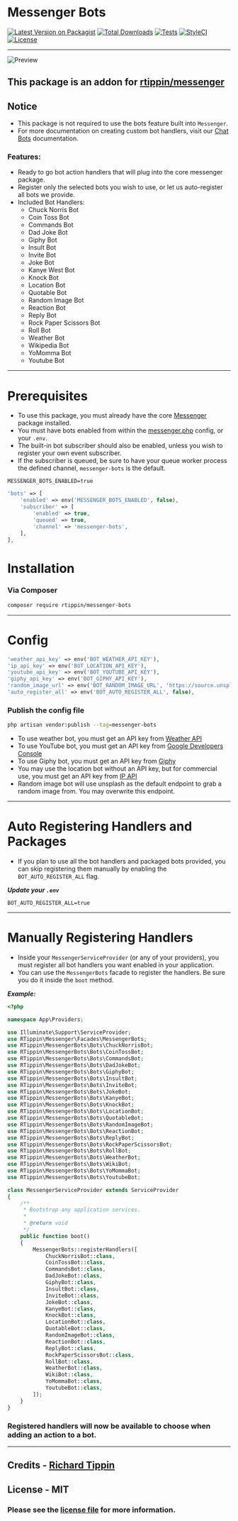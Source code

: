 # Messenger Bots

[![Latest Version on Packagist][ico-version]][link-packagist]
[![Total Downloads][ico-downloads]][link-downloads]
[![Tests][ico-test]][link-test]
[![StyleCI][ico-styleci]][link-styleci]
[![License][ico-license]][link-license]

---

![Preview](https://raw.githubusercontent.com/RTippin/messenger-demo/master/public/examples/image2.png)

## This package is an addon for [rtippin/messenger][link-messenger]

## Notice
- This package is not required to use the bots feature built into `Messenger`.
- For more documentation on creating custom bot handlers, visit our [Chat Bots][link-bots-docs] documentation.

### Features:
- Ready to go bot action handlers that will plug into the core messenger package.
- Register only the selected bots you wish to use, or let us auto-register all bots we provide.
- Included Bot Handlers:
  - Chuck Norris Bot
  - Coin Toss Bot
  - Commands Bot
  - Dad Joke Bot
  - Giphy Bot
  - Insult Bot
  - Invite Bot
  - Joke Bot
  - Kanye West Bot
  - Knock Bot
  - Location Bot
  - Quotable Bot
  - Random Image Bot
  - Reaction Bot
  - Reply Bot
  - Rock Paper Scissors Bot
  - Roll Bot
  - Weather Bot
  - Wikipedia Bot
  - YoMomma Bot
  - Youtube Bot

---

# Prerequisites
- To use this package, you must already have the core [Messenger][link-messenger] package installed.
- You must have bots enabled from within the [messenger.php][link-messenger-config] config, or your `.env`.
- The built-in bot subscriber should also be enabled, unless you wish to register your own event subscriber.
- If the subscriber is queued, be sure to have your queue worker process the defined channel, `messenger-bots` is the default.

```dotenv
MESSENGER_BOTS_ENABLED=true
```
```php
'bots' => [
    'enabled' => env('MESSENGER_BOTS_ENABLED', false),
    'subscriber' => [
        'enabled' => true,
        'queued' => true,
        'channel' => 'messenger-bots',
    ],
],
```

# Installation

### Via Composer

```bash
composer require rtippin/messenger-bots
```

---

# Config

```php
'weather_api_key' => env('BOT_WEATHER_API_KEY'),
'ip_api_key' => env('BOT_LOCATION_API_KEY'),
'youtube_api_key' => env('BOT_YOUTUBE_API_KEY'),
'giphy_api_key' => env('BOT_GIPHY_API_KEY'),
'random_image_url' => env('BOT_RANDOM_IMAGE_URL', 'https://source.unsplash.com/random'),
'auto_register_all' => env('BOT_AUTO_REGISTER_ALL', false),
```

### Publish the config file

```bash
php artisan vendor:publish --tag=messenger-bots
```

- To use weather bot, you must get an API key from [Weather API][link-weather-api]
- To use YouTube bot, you must get an API key from [Google Developers Console][link-google-api]
- To use Giphy bot, you must get an API key from [Giphy][link-giphy-api]
- You may use the location bot without an API key, but for commercial use, you must get an API key from [IP API][link-ip-api]
- Random image bot will use unsplash as the default endpoint to grab a random image from. You may overwrite this endpoint.

---

# Auto Registering Handlers and Packages
- If you plan to use all the bot handlers and packaged bots provided, you can skip registering them manually by enabling the `BOT_AUTO_REGISTER_ALL` flag.

***Update your `.env`***

```dotenv
BOT_AUTO_REGISTER_ALL=true
```

---

# Manually Registering Handlers
- Inside your `MessengerServiceProvider` (or any of your providers), you must register all bot handlers you want enabled in your application.
- You can use the `MessengerBots` facade to register the handlers. Be sure you do it inside the `boot` method.

***Example:***

```php
<?php

namespace App\Providers;

use Illuminate\Support\ServiceProvider;
use RTippin\Messenger\Facades\MessengerBots;
use RTippin\MessengerBots\Bots\ChuckNorrisBot;
use RTippin\MessengerBots\Bots\CoinTossBot;
use RTippin\MessengerBots\Bots\CommandsBot;
use RTippin\MessengerBots\Bots\DadJokeBot;
use RTippin\MessengerBots\Bots\GiphyBot;
use RTippin\MessengerBots\Bots\InsultBot;
use RTippin\MessengerBots\Bots\InviteBot;
use RTippin\MessengerBots\Bots\JokeBot;
use RTippin\MessengerBots\Bots\KanyeBot;
use RTippin\MessengerBots\Bots\KnockBot;
use RTippin\MessengerBots\Bots\LocationBot;
use RTippin\MessengerBots\Bots\QuotableBot;
use RTippin\MessengerBots\Bots\RandomImageBot;
use RTippin\MessengerBots\Bots\ReactionBot;
use RTippin\MessengerBots\Bots\ReplyBot;
use RTippin\MessengerBots\Bots\RockPaperScissorsBot;
use RTippin\MessengerBots\Bots\RollBot;
use RTippin\MessengerBots\Bots\WeatherBot;
use RTippin\MessengerBots\Bots\WikiBot;
use RTippin\MessengerBots\Bots\YoMommaBot;
use RTippin\MessengerBots\Bots\YoutubeBot;

class MessengerServiceProvider extends ServiceProvider
{
    /**
     * Bootstrap any application services.
     *
     * @return void
     */
    public function boot()
    {
        MessengerBots::registerHandlers([
            ChuckNorrisBot::class,
            CoinTossBot::class,
            CommandsBot::class,
            DadJokeBot::class,
            GiphyBot::class,
            InsultBot::class,
            InviteBot::class,
            JokeBot::class,
            KanyeBot::class,
            KnockBot::class,
            LocationBot::class,
            QuotableBot::class,
            RandomImageBot::class,
            ReactionBot::class,
            ReplyBot::class,            
            RockPaperScissorsBot::class,
            RollBot::class,
            WeatherBot::class,
            WikiBot::class,
            YoMommaBot::class,
            YoutubeBot::class,
        ]);
    }
}
```

### Registered handlers will now be available to choose when adding an action to a bot.

---

## Credits - [Richard Tippin][link-author]

## License - MIT

### Please see the [license file](LICENSE.md) for more information.


[link-author]: https://github.com/rtippin
[ico-version]: https://img.shields.io/packagist/v/rtippin/messenger-bots.svg?style=plastic&cacheSeconds=3600
[ico-downloads]: https://img.shields.io/packagist/dt/rtippin/messenger-bots.svg?style=plastic&cacheSeconds=3600
[link-test]: https://github.com/RTippin/messenger-bots/actions
[ico-test]: https://img.shields.io/github/workflow/status/rtippin/messenger-bots/tests?style=plastic
[ico-styleci]: https://styleci.io/repos/371539005/shield?style=plastic&cacheSeconds=3600
[ico-license]: https://img.shields.io/github/license/RTippin/messenger-bots?style=plastic
[link-packagist]: https://packagist.org/packages/rtippin/messenger-bots
[link-downloads]: https://packagist.org/packages/rtippin/messenger-bots
[link-license]: https://packagist.org/packages/rtippin/messenger-bots
[link-styleci]: https://styleci.io/repos/371539005
[link-messenger]: https://github.com/RTippin/messenger
[link-messenger-config]: https://github.com/RTippin/messenger/blob/1.x/config/messenger.php
[link-bots-docs]: https://github.com/RTippin/messenger/blob/1.x/docs/ChatBots.md
[link-weather-api]: https://www.weatherapi.com
[link-google-api]: https://console.developers.google.com
[link-ip-api]: https://ip-api.com
[link-giphy-api]: https://developers.giphy.com
